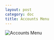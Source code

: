 ```yaml
---
layout: post
category: doc
title: Accounts Menu
---
```


![Accounts Menu](/assets/img/Accounts_Menu.png)